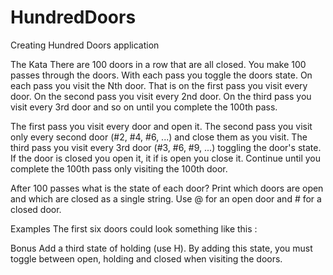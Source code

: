 # HundredDoors
Creating Hundred Doors application

The Kata
There are 100 doors in a row that are all closed. You make 100 passes through the doors. With each pass you toggle
the doors state. On each pass you visit the Nth door. That is on the first pass you visit every door. On the second pass
you visit every 2nd door. On the third pass you visit every 3rd door and so on until you complete the 100th pass.

The first pass you visit every door and open it.
The second pass you visit only every second door (#2, #4, #6, ...) and close them as you visit.
The third pass you visit every 3rd door (#3, #6, #9, ...) toggling the door's state.
	If the door is closed you open it, it if is open you close it.
Continue until you complete the 100th pass only visiting the 100th door.

After 100 passes what is the state of each door?
Print which doors are open and which are closed as a single string.
Use @ for an open door and # for a closed door.

Examples
The first six doors could look something like this :

Bonus
Add a third state of holding (use H). By adding this state, you must toggle between open, holding and closed when
visiting the doors.
